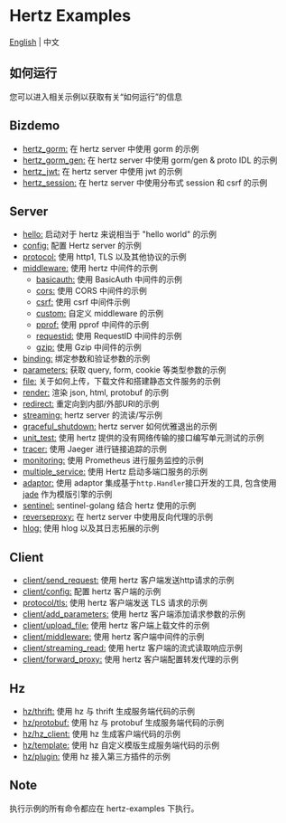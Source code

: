 # Hertz Examples

[English](README.md) | 中文

## 如何运行

您可以进入相关示例以获取有关“如何运行”的信息

## Bizdemo

- [hertz_gorm:](bizdemo/hertz_gorm) 在 hertz server 中使用 gorm 的示例
- [hertz_gorm_gen:](bizdemo/hertz_gorm_gen) 在 hertz server 中使用 gorm/gen & proto IDL 的示例
- [hertz_jwt:](bizdemo/hertz_jwt) 在 hertz server 中使用 jwt 的示例
- [hertz_session:](bizdemo/hertz_session) 在 hertz server 中使用分布式 session 和 csrf 的示例

## Server

- [hello:](hello) 启动对于 hertz 来说相当于 "hello world" 的示例
- [config:](config) 配置 Hertz server 的示例
- [protocol:](protocol) 使用 http1, TLS 以及其他协议的示例
- [middleware:](middleware) 使用 hertz 中间件的示例
  - [basicauth:](middleware/basicauth) 使用 BasicAuth 中间件的示例
  - [cors:](middleware/CORS) 使用 CORS 中间件的示例
  - [csrf:](middleware/csrf) 使用 csrf 中间件示例
  - [custom:](middleware/custom) 自定义 middleware 的示例
  - [pprof:](middleware/pprof) 使用 pprof 中间件的示例
  - [requestid:](middleware/requestid) 使用 RequestID 中间件的示例
  - [gzip:](middleware/gzip) 使用 Gzip 中间件的示例
- [binding:](binding) 绑定参数和验证参数的示例
- [parameters:](parameter) 获取 query, form, cookie 等类型参数的示例
- [file:](file) 关于如何上传，下载文件和搭建静态文件服务的示例
- [render:](render) 渲染 json, html, protobuf 的示例
- [redirect:](redirect) 重定向到内部/外部URI的示例
- [streaming:](streaming) hertz server 的流读/写示例
- [graceful_shutdown:](graceful_shutdown) hertz server 如何优雅退出的示例
- [unit_test:](unit_test) 使用 hertz 提供的没有网络传输的接口编写单元测试的示例
- [tracer:](tracer) 使用 Jaeger 进行链接追踪的示例
- [monitoring:](monitoring) 使用 Prometheus 进行服务监控的示例
- [multiple_service:](multiple_service) 使用 Hertz 启动多端口服务的示例
- [adaptor:](adaptor) 使用 adaptor 集成基于`http.Handler`接口开发的工具, 包含使用 [jade](https://github.com/Joker/jade) 作为模版引擎的示例
- [sentinel:](sentinel) sentinel-golang 结合 hertz 使用的示例
- [reverseproxy:](reverseproxy) 在 hertz server 中使用反向代理的示例
- [hlog:](hlog) 使用 hlog 以及其日志拓展的示例

## Client

- [client/send_request:](client/send_request) 使用 hertz 客户端发送http请求的示例
- [client/config:](client/config) 配置 hertz 客户端的示例
- [protocol/tls:](protocol/tls) 使用 hertz 客户端发送 TLS 请求的示例
- [client/add_parameters:](client/add_parameters) 使用 hertz 客户端添加请求参数的示例
- [client/upload_file:](client/upload_file) 使用 hertz 客户端上载文件的示例
- [client/middleware:](client/middleware) 使用 hertz 客户端中间件的示例
- [client/streaming_read:](client/streaming_read) 使用 hertz 客户端的流式读取响应示例
- [client/forward_proxy:](client/forward_proxy) 使用 hertz 客户端配置转发代理的示例

## Hz

- [hz/thrift:](hz/thrift) 使用 hz 与 thrift 生成服务端代码的示例
- [hz/protobuf:](hz/protobuf) 使用 hz 与 protobuf 生成服务端代码的示例
- [hz/hz_client:](hz/hz_client) 使用 hz 生成客户端代码的示例
- [hz/template:](hz/template) 使用 hz 自定义模版生成服务端代码的示例
- [hz/plugin:](hz/plugin) 使用 hz 接入第三方插件的示例

## Note

执行示例的所有命令都应在 hertz-examples 下执行。
